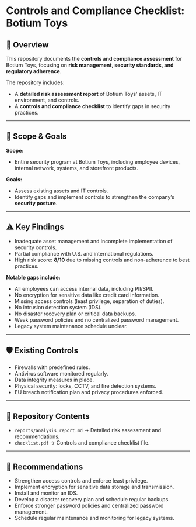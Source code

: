 # Controls and Compliance Checklist: Botium Toys

## 📌 Overview
This repository documents the **controls and compliance assessment** for Botium Toys, focusing on **risk management, security standards, and regulatory adherence**.  

The repository includes:
- A **detailed risk assessment report** of Botium Toys' assets, IT environment, and controls.  
- A **controls and compliance checklist** to identify gaps in security practices.  

---

## 🔎 Scope & Goals
**Scope:**  
- Entire security program at Botium Toys, including employee devices, internal network, systems, and storefront products.  

**Goals:**  
- Assess existing assets and IT controls.  
- Identify gaps and implement controls to strengthen the company’s **security posture**.  

---

## ⚠️ Key Findings
- Inadequate asset management and incomplete implementation of security controls.  
- Partial compliance with U.S. and international regulations.  
- High risk score: **8/10** due to missing controls and non-adherence to best practices.  

**Notable gaps include:**  
- All employees can access internal data, including PII/SPII.  
- No encryption for sensitive data like credit card information.  
- Missing access controls (least privilege, separation of duties).  
- No intrusion detection system (IDS).  
- No disaster recovery plan or critical data backups.  
- Weak password policies and no centralized password management.  
- Legacy system maintenance schedule unclear.  

---

## 🛡️ Existing Controls
- Firewalls with predefined rules.  
- Antivirus software monitored regularly.  
- Data integrity measures in place.  
- Physical security: locks, CCTV, and fire detection systems.  
- EU breach notification plan and privacy procedures enforced.  

---

## 📂 Repository Contents
- `reports/analysis_report.md` → Detailed risk assessment and recommendations.  
- `checklist.pdf` → Controls and compliance checklist file.  

---

## 📖 Recommendations
- Strengthen access controls and enforce least privilege.  
- Implement encryption for sensitive data storage and transmission.  
- Install and monitor an IDS.  
- Develop a disaster recovery plan and schedule regular backups.  
- Enforce stronger password policies and centralized password management.  
- Schedule regular maintenance and monitoring for legacy systems.  
